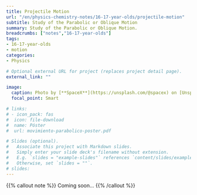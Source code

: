 ```yaml
---
title: Projectile Motion
url: "/en/physics-chemistry-notes/16-17-year-olds/projectile-motion"
subtitle: Study of the Parabolic or Oblique Motion
summary: Study of the Parabolic or Oblique Motion.
breadcrumbs: ["notes","16-17-year-olds"]
tags:
- 16-17-year-olds
- motion
categories:
- Physics

# Optional external URL for project (replaces project detail page).
external_link: ""

image:
  caption: Photo by [**SpaceX**](https://unsplash.com/@spacex) on [Unsplash](https://unsplash.com)
  focal_point: Smart

# links:
# - icon_pack: fas
#  icon: file-download
#  name: Póster
#  url: movimiento-parabolico-poster.pdf  

# Slides (optional).
#   Associate this project with Markdown slides.
#   Simply enter your slide deck's filename without extension.
#   E.g. `slides = "example-slides"` references `content/slides/example-slides.md`.
#   Otherwise, set `slides = ""`.
# slides: 
---
```


{{% callout note %}}
Coming soon...
{{% /callout %}}

